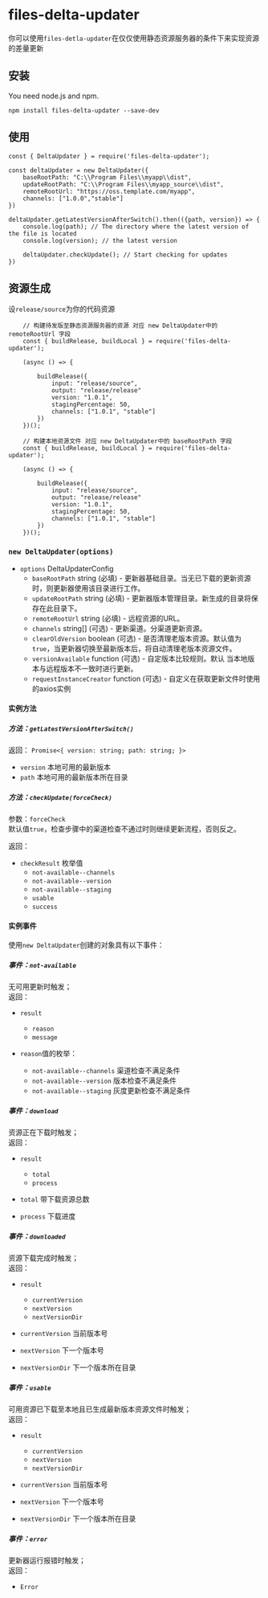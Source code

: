 
# files-delta-updater

你可以使用`files-detla-updater`在仅仅使用静态资源服务器的条件下来实现资源的差量更新

## 安装

You need node.js and npm.

```
npm install files-delta-updater --save-dev
```

## 使用

```Node
const { DeltaUpdater } = require('files-delta-updater');

const deltaUpdater = new DeltaUpdater({
	baseRootPath: "C:\\Program Files\\myapp\\dist",
	updateRootPath: "C:\\Program Files\\myapp_source\\dist",
	remoteRootUrl: "https://oss.template.com/myapp", 
	channels: ["1.0.0","stable"]
})

deltaUpdater.getLatestVersionAfterSwitch().then(({path, version}) => {
	console.log(path); // The directory where the latest version of the file is located
	console.log(version); // the latest version

	deltaUpdater.checkUpdate(); // Start checking for updates
})
```

## 资源生成

设`release/source`为你的代码资源

```Node
	// 构建待发版至静态资源服务器的资源 对应 new DeltaUpdater中的 remoteRootUrl 字段
	const { buildRelease, buildLocal } = require('files-delta-updater');

	(async () => {
		
		buildRelease({
			input: "release/source",
			output: "release/release"
			version: "1.0.1",
			stagingPercentage: 50,
			channels: ["1.0.1", "stable"]
		})
	})();

```

```Node
	// 构建本地资源文件 对应 new DeltaUpdater中的 baseRootPath 字段
	const { buildRelease, buildLocal } = require('files-delta-updater');

	(async () => {
		
		buildRelease({
			input: "release/source",
			output: "release/release"
			version: "1.0.1",
			stagingPercentage: 50,
			channels: ["1.0.1", "stable"]
		})
	})();
```
### `new DeltaUpdater(options)`
- `options` DeltaUpdaterConfig
	- `baseRootPath` string (必填) - 更新器基础目录。当无已下载的更新资源时，则更新器使用该目录进行工作。
	- `updateRootPath` string (必填) - 更新器版本管理目录。新生成的目录将保存在此目录下。
	- `remoteRootUrl` string (必填) - 远程资源的URL。
	- `channels` string[] (可选) - 更新渠道。分渠道更新资源。
	- `clearOldVersion` boolean (可选) - 是否清理老版本资源。默认值为`true`，当更新器切换至最新版本后，将自动清理老版本资源文件。
	- `versionAvailable` function (可选) - 自定版本比较规则。默认 当本地版本与远程版本不一致时进行更新。
	- `requestInstanceCreator` function (可选) - 自定义在获取更新文件时使用的axios实例

#### 实例方法

##### 方法：`getLatestVersionAfterSwitch()`

返回： `Promise<{ version: string; path: string; }>`

- `version` 本地可用的最新版本
- `path` 本地可用的最新版本所在目录

##### 方法：`checkUpdate(forceCheck)`

参数：`forceCheck`<br>
默认值`true`，检查步骤中的渠道检查不通过时则继续更新流程，否则反之。

返回： 
- `checkResult` 枚举值
	- `not-available--channels`
	- `not-available--version`
	- `not-available--staging`
	- `usable`
	- `success`


#### 实例事件

使用`new DeltaUpdater`创建的对象具有以下事件：

##### 事件：`not-available`

无可用更新时触发；<br>
返回：
- `result`
	- `reason` 
	- `message`

- `reason`值的枚举：
	- `not-available--channels` 渠道检查不满足条件
	- `not-available--version` 版本检查不满足条件
	- `not-available--staging` 灰度更新检查不满足条件

##### 事件：`download`

资源正在下载时触发；<br>
返回：
- `result`
	- `total` 
	- `process`

 - `total` 带下载资源总数
 - `process` 下载进度

##### 事件：`downloaded`

资源下载完成时触发；<br>
返回：
- `result`
	- `currentVersion` 
	- `nextVersion`
	- `nextVersionDir`

 - `currentVersion` 当前版本号
 - `nextVersion` 下一个版本号
 - `nextVersionDir` 下一个版本所在目录
##### 事件：`usable`

可用资源已下载至本地且已生成最新版本资源文件时触发；<br>
返回：
- `result`
	- `currentVersion` 
	- `nextVersion`
	- `nextVersionDir`

 - `currentVersion` 当前版本号
 - `nextVersion` 下一个版本号
 - `nextVersionDir` 下一个版本所在目录

##### 事件：`error`

更新器运行报错时触发；<br>
返回：
- `Error`



